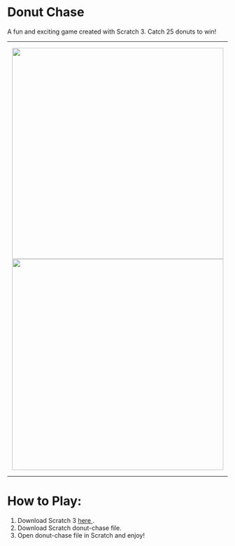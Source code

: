 # Donut Chase
A fun and exciting game created with Scratch 3. Catch 25 donuts to win!
<hr>
<p align="center">
<img width="483" src="https://user-images.githubusercontent.com/79345715/176614115-69ba6591-79da-4b3c-a669-405e871a90ec.png">
<img width="483" src="https://user-images.githubusercontent.com/79345715/176613000-f268a05a-08fb-4f73-8101-0b15774f82e4.png">
</p>
<hr>

# How to Play:
1. Download Scratch 3 <a href="https://scratch.mit.edu/download"> here </a>.
2. Download Scratch donut-chase file.
3. Open donut-chase file in Scratch and enjoy!
